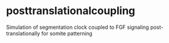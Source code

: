 # posttranslationalcoupling
Simulation of segmentation clock coupled to FGF signaling post-translationally for somite patterning
